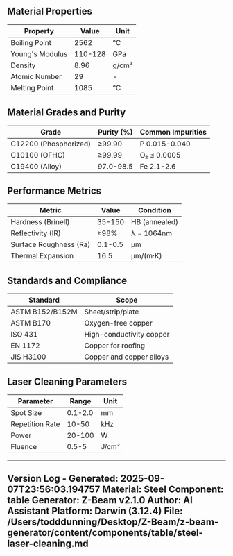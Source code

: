## Material Properties
| Property | Value | Unit |
| --- | --- | --- |
| Boiling Point | 2562 | °C |
| Young's Modulus | 110-128 | GPa |
| Density | 8.96 | g/cm³ |
| Atomic Number | 29 | - |
| Melting Point | 1085 | °C |


## Material Grades and Purity
| Grade | Purity (%) | Common Impurities |
| --- | --- | --- |
| C12200 (Phosphorized) | ≥99.90 | P 0.015-0.040 |
| C10100 (OFHC) | ≥99.99 | O₂ ≤ 0.0005 |
| C19400 (Alloy) | 97.0-98.5 | Fe 2.1-2.6 |


## Performance Metrics
| Metric | Value | Condition |
| --- | --- | --- |
| Hardness (Brinell) | 35-150 | HB (annealed) |
| Reflectivity (IR) | ≥98% | λ = 1064nm |
| Surface Roughness (Ra) | 0.1-0.5 | µm |
| Thermal Expansion | 16.5 | µm/(m·K) |


## Standards and Compliance
| Standard | Scope |
| --- | --- |
| ASTM B152/B152M | Sheet/strip/plate |
| ASTM B170 | Oxygen-free copper |
| ISO 431 | High-conductivity copper |
| EN 1172 | Copper for roofing |
| JIS H3100 | Copper and copper alloys |


## Laser Cleaning Parameters
| Parameter | Range | Unit |
| --- | --- | --- |
| Spot Size | 0.1-2.0 | mm |
| Repetition Rate | 10-50 | kHz |
| Power | 20-100 | W |
| Fluence | 0.5-5 | J/cm² |


---
Version Log - Generated: 2025-09-07T23:56:03.194757
Material: Steel
Component: table
Generator: Z-Beam v2.1.0
Author: AI Assistant
Platform: Darwin (3.12.4)
File: /Users/todddunning/Desktop/Z-Beam/z-beam-generator/content/components/table/steel-laser-cleaning.md
---
